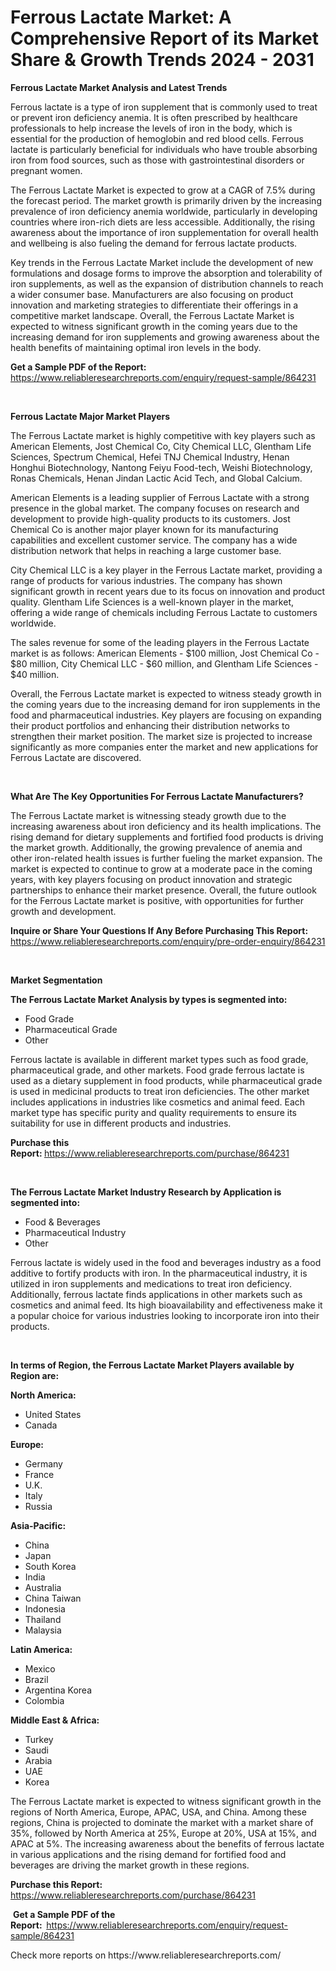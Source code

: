 <p><h1>Ferrous Lactate Market: A Comprehensive Report of its Market Share & Growth Trends 2024 - 2031</h1></p><p><strong>Ferrous Lactate Market Analysis and Latest Trends</strong></p>
<p><p>Ferrous lactate is a type of iron supplement that is commonly used to treat or prevent iron deficiency anemia. It is often prescribed by healthcare professionals to help increase the levels of iron in the body, which is essential for the production of hemoglobin and red blood cells. Ferrous lactate is particularly beneficial for individuals who have trouble absorbing iron from food sources, such as those with gastrointestinal disorders or pregnant women.</p><p>The Ferrous Lactate Market is expected to grow at a CAGR of 7.5% during the forecast period. The market growth is primarily driven by the increasing prevalence of iron deficiency anemia worldwide, particularly in developing countries where iron-rich diets are less accessible. Additionally, the rising awareness about the importance of iron supplementation for overall health and wellbeing is also fueling the demand for ferrous lactate products.</p><p>Key trends in the Ferrous Lactate Market include the development of new formulations and dosage forms to improve the absorption and tolerability of iron supplements, as well as the expansion of distribution channels to reach a wider consumer base. Manufacturers are also focusing on product innovation and marketing strategies to differentiate their offerings in a competitive market landscape. Overall, the Ferrous Lactate Market is expected to witness significant growth in the coming years due to the increasing demand for iron supplements and growing awareness about the health benefits of maintaining optimal iron levels in the body.</p></p>
<p><strong>Get a Sample PDF of the Report:&nbsp;</strong> <a href="https://www.reliableresearchreports.com/enquiry/request-sample/864231">https://www.reliableresearchreports.com/enquiry/request-sample/864231</a></p>
<p>&nbsp;</p>
<p><strong>Ferrous Lactate Major Market Players</strong></p>
<p><p>The Ferrous Lactate market is highly competitive with key players such as American Elements, Jost Chemical Co, City Chemical LLC, Glentham Life Sciences, Spectrum Chemical, Hefei TNJ Chemical Industry, Henan Honghui Biotechnology, Nantong Feiyu Food-tech, Weishi Biotechnology, Ronas Chemicals, Henan Jindan Lactic Acid Tech, and Global Calcium.</p><p>American Elements is a leading supplier of Ferrous Lactate with a strong presence in the global market. The company focuses on research and development to provide high-quality products to its customers. Jost Chemical Co is another major player known for its manufacturing capabilities and excellent customer service. The company has a wide distribution network that helps in reaching a large customer base.</p><p>City Chemical LLC is a key player in the Ferrous Lactate market, providing a range of products for various industries. The company has shown significant growth in recent years due to its focus on innovation and product quality. Glentham Life Sciences is a well-known player in the market, offering a wide range of chemicals including Ferrous Lactate to customers worldwide.</p><p>The sales revenue for some of the leading players in the Ferrous Lactate market is as follows: American Elements - $100 million, Jost Chemical Co - $80 million, City Chemical LLC - $60 million, and Glentham Life Sciences - $40 million.</p><p>Overall, the Ferrous Lactate market is expected to witness steady growth in the coming years due to the increasing demand for iron supplements in the food and pharmaceutical industries. Key players are focusing on expanding their product portfolios and enhancing their distribution networks to strengthen their market position. The market size is projected to increase significantly as more companies enter the market and new applications for Ferrous Lactate are discovered.</p></p>
<p>&nbsp;</p>
<p><strong>What Are The Key Opportunities For Ferrous Lactate Manufacturers?</strong></p>
<p><p>The Ferrous Lactate market is witnessing steady growth due to the increasing awareness about iron deficiency and its health implications. The rising demand for dietary supplements and fortified food products is driving the market growth. Additionally, the growing prevalence of anemia and other iron-related health issues is further fueling the market expansion. The market is expected to continue to grow at a moderate pace in the coming years, with key players focusing on product innovation and strategic partnerships to enhance their market presence. Overall, the future outlook for the Ferrous Lactate market is positive, with opportunities for further growth and development.</p></p>
<p><strong>Inquire or Share Your Questions If Any Before Purchasing This Report:</strong> <a href="https://www.reliableresearchreports.com/enquiry/pre-order-enquiry/864231">https://www.reliableresearchreports.com/enquiry/pre-order-enquiry/864231</a></p>
<p>&nbsp;</p>
<p><strong>Market Segmentation</strong></p>
<p><strong>The Ferrous Lactate Market Analysis by types is segmented into:</strong></p>
<p><ul><li>Food Grade</li><li>Pharmaceutical Grade</li><li>Other</li></ul></p>
<p><p>Ferrous lactate is available in different market types such as food grade, pharmaceutical grade, and other markets. Food grade ferrous lactate is used as a dietary supplement in food products, while pharmaceutical grade is used in medicinal products to treat iron deficiencies. The other market includes applications in industries like cosmetics and animal feed. Each market type has specific purity and quality requirements to ensure its suitability for use in different products and industries.</p></p>
<p><strong>Purchase this Report:&nbsp;</strong><a href="https://www.reliableresearchreports.com/purchase/864231">https://www.reliableresearchreports.com/purchase/864231</a></p>
<p>&nbsp;</p>
<p><strong>The Ferrous Lactate Market Industry Research by Application is segmented into:</strong></p>
<p><ul><li>Food & Beverages</li><li>Pharmaceutical Industry</li><li>Other</li></ul></p>
<p><p>Ferrous lactate is widely used in the food and beverages industry as a food additive to fortify products with iron. In the pharmaceutical industry, it is utilized in iron supplements and medications to treat iron deficiency. Additionally, ferrous lactate finds applications in other markets such as cosmetics and animal feed. Its high bioavailability and effectiveness make it a popular choice for various industries looking to incorporate iron into their products.</p></p>
<p>&nbsp;</p>
<p><strong>In terms of Region, the Ferrous Lactate Market Players available by Region are:</strong></p>
<p>
    <p> <strong> North America: </strong>
        <ul>
            <li>United States</li>
            <li>Canada</li>
        </ul>
        </p> 
    <p> <strong> Europe: </strong>
        <ul>
            <li>Germany</li>
            <li>France</li>
            <li>U.K.</li>
            <li>Italy</li>
            <li>Russia</li>
        </ul>
        </p> 
    <p> <strong> Asia-Pacific: </strong>
        <ul>
            <li>China</li>
            <li>Japan</li>
            <li>South Korea</li>
            <li>India</li>
            <li>Australia</li>
            <li>China Taiwan</li>
            <li>Indonesia</li>
            <li>Thailand</li>
            <li>Malaysia</li>
        </ul>
        </p> 
    <p> <strong> Latin America: </strong>
        <ul>
            <li>Mexico</li>
            <li>Brazil</li>
            <li>Argentina Korea</li>
            <li>Colombia</li>
        </ul>
        </p> 
    <p> <strong> Middle East & Africa: </strong>
        <ul>
            <li>Turkey</li>
            <li>Saudi</li>
            <li>Arabia</li>
            <li>UAE</li>
            <li>Korea</li>
        </ul>
    </p>
    </p>
<p><p>The Ferrous Lactate market is expected to witness significant growth in the regions of North America, Europe, APAC, USA, and China. Among these regions, China is projected to dominate the market with a market share of 35%, followed by North America at 25%, Europe at 20%, USA at 15%, and APAC at 5%. The increasing awareness about the benefits of ferrous lactate in various applications and the rising demand for fortified food and beverages are driving the market growth in these regions.</p></p>
<p><strong>Purchase this Report: </strong><a href="https://www.reliableresearchreports.com/purchase/864231">https://www.reliableresearchreports.com/purchase/864231</a></p>
<p>&nbsp;<strong>Get a Sample PDF of the Report:&nbsp;&nbsp;</strong><a href="https://www.reliableresearchreports.com/enquiry/request-sample/864231">https://www.reliableresearchreports.com/enquiry/request-sample/864231</a></p>
<p><strong></strong></p>
<p>Check more reports on https://www.reliableresearchreports.com/</p>